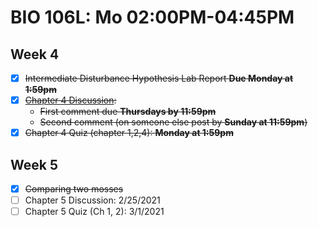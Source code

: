 # BIO 106L: Mo 02:00PM-04:45PM

## Week 4

- [x] ~~Intermediate Disturbance Hypothesis Lab Report **Due Monday at 1:59pm**~~
- [x] ~~[Chapter 4 Discussion](https://docs.google.com/document/d/1P982mfSFjoRND2v-wKB1t6xIbCzeL_GGmYC38UwO7Vk/edit):~~
  - ~~First comment due **Thursdays by 11:59pm**~~
  - ~~Second comment (on someone else post by **Sunday at 11:59pm**)~~
- [x] ~~Chapter 4 Quiz (chapter 1,2,4): **Monday at 1:59pm**~~

## Week 5

- [x] ~~Comparing two mosses~~
- [ ] Chapter 5 Discussion: 2/25/2021
- [ ] Chapter 5 Quiz (Ch 1, 2): 3/1/2021
